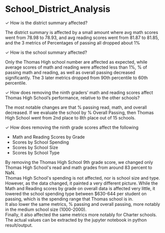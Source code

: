 # School_District_Analysis
✓ How is the district summary affected?

The district summary is affected by a small amount where avg math scores went from 78.98 to 78.93, and avg reading scores went from 81.87 to 81.85, and the 3 metrics of Percentages of passing all dropped about 1%

✓ How is the school summary affected?

Only the Thomas High school number are affected as expected, while average scores of math and reading were affected less than 1%, % of passing math and reading, as well as overall passing decreased significantly.  The 3 later metrics dropped from 90th percentile to 60th percentile.

✓ How does removing the ninth graders’ math and reading scores affect Thomas High School’s performance, relative to the other schools?

The most notable changes are that % passing read, math, and overall decreased.  If we evaluate the school by % Overall Passing, then Thomas High School went from 2nd place to 8th place out of 15 schools.  

✓ How does removing the ninth grade scores affect the following
- Math and Reading Scores by Grade
- Scores by School Spending
- Scores by School Size
- Scores by School Type

By removing the Thomas High School 9th grade score, we changed only Thomas High School's read and math grades from around 83 percent to NaN.  
Thomas High School's spending is not affected, nor is school size and type.  However, as the data changed, it painted a very different picture. 
While the Math and Reading scores by grade on overall data is affected very little, it lowered the school spending type between $630-644 per student on passing, which is the spending range that Thomas school is in.  
It also lower the same metrics, % passing and overall passing, more notably in the medium school size (1000-2000).  
Finally, it also affected the same metrics more notably for Charter schools.  The actual values can be extracted by the jupyter notebook in python result/output.
